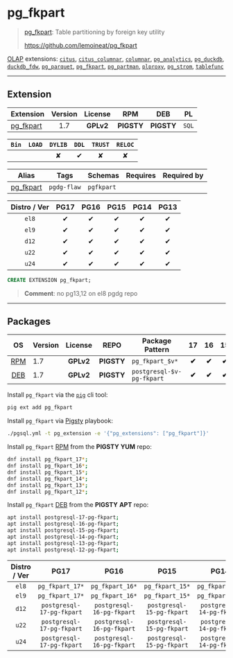 # pg_fkpart


> [pg_fkpart](https://github.com/lemoineat/pg_fkpart): Table partitioning by foreign key utility
>
> https://github.com/lemoineat/pg_fkpart





[OLAP](/olap) extensions: [`citus`](/citus), [`citus_columnar`](/citus_columnar), [`columnar`](/columnar), [`pg_analytics`](/pg_analytics), [`pg_duckdb`](/pg_duckdb), [`duckdb_fdw`](/duckdb_fdw), [`pg_parquet`](/pg_parquet), [`pg_fkpart`](/pg_fkpart), [`pg_partman`](/pg_partman), [`plproxy`](/plproxy), [`pg_strom`](/pg_strom), [`tablefunc`](/tablefunc)


-------
## Extension


| Extension | Version | License | RPM | DEB | PL |
|-----------|:-------:|:-------:|:---:|:---:|:--:|
| [pg_fkpart](https://github.com/lemoineat/pg_fkpart) | 1.7 | **<span class="tcwarn">GPLv2</span>** | **<span class="tcwarn">PIGSTY</span>** | **<span class="tcwarn">PIGSTY</span>** | `SQL` |



| `Bin` | `LOAD` | `DYLIB` | `DDL` | `TRUST` | `RELOC` |
|:-----:|:------:|:-------:|:-----:|:-------:|:-------:|
|  |  | <span class="tcwarn">✘</span> | <span class="tcblue">✔</span> | <span class="tcwarn">✘</span> | <span class="tcwarn">✘</span> |



| Alias | Tags | Schemas | Requires | Required by |
|-------|------|---------|----------|-------------|
| [pg_fkpart](/pg_fkpart) | `pgdg-flaw` | `pgfkpart` |  |  |



| Distro / Ver | PG17 | PG16 | PG15 | PG14 | PG13 |
|:------------:|:----:|:----:|:----:|:----:|:----:|
| `el8` | <span class="tcblue">✔</span> | <span class="tcblue">✔</span> | <span class="tcblue">✔</span> | <span class="tcblue">✔</span> | <span class="tcblue">✔</span> |
| `el9` | <span class="tcblue">✔</span> | <span class="tcblue">✔</span> | <span class="tcblue">✔</span> | <span class="tcblue">✔</span> | <span class="tcblue">✔</span> |
| `d12` | <span class="tcblue">✔</span> | <span class="tcblue">✔</span> | <span class="tcblue">✔</span> | <span class="tcblue">✔</span> | <span class="tcblue">✔</span> |
| `u22` | <span class="tcblue">✔</span> | <span class="tcblue">✔</span> | <span class="tcblue">✔</span> | <span class="tcblue">✔</span> | <span class="tcblue">✔</span> |
| `u24` | <span class="tcblue">✔</span> | <span class="tcblue">✔</span> | <span class="tcblue">✔</span> | <span class="tcblue">✔</span> | <span class="tcblue">✔</span> |





```sql
CREATE EXTENSION pg_fkpart;
```
> **Comment**: no pg13,12 on el8 pgdg repo
-----------


## Packages


| OS | Version | License | REPO | Package Pattern | 17 | 16 | 15 | 14 | 13 | Dependency |
|:--:|---------|:-------:|:----:|-----------------|:--:|:--:|:--:|:--:|:--:|------------|
| [RPM](/rpm) | 1.7 | **<span class="tcwarn">GPLv2</span>** | **<span class="tcwarn">PIGSTY</span>** | `pg_fkpart_$v*` | **<span class="tcwarn">✔</span>** | **<span class="tcwarn">✔</span>** | **<span class="tcwarn">✔</span>** | **<span class="tcwarn">✔</span>** | **<span class="tcwarn">✔</span>** |  |
| [DEB](/deb) | 1.7 | **<span class="tcwarn">GPLv2</span>** | **<span class="tcwarn">PIGSTY</span>** | `postgresql-$v-pg-fkpart` | **<span class="tcwarn">✔</span>** | **<span class="tcwarn">✔</span>** | **<span class="tcwarn">✔</span>** | **<span class="tcwarn">✔</span>** | **<span class="tcwarn">✔</span>** |  |



Install `pg_fkpart` via the [`pig`](https://github.com/pgsty/pig) cli tool:

```bash
pig ext add pg_fkpart
```


Install `pg_fkpart` via [Pigsty](https://pigsty.io/docs/pgext/usage/install/) playbook:

```bash
./pgsql.yml -t pg_extension -e '{"pg_extensions": ["pg_fkpart"]}'
```


Install `pg_fkpart` [RPM](/rpm) from the **<span class="tcwarn">PIGSTY</span>** **YUM** repo:

```bash
dnf install pg_fkpart_17*;
dnf install pg_fkpart_16*;
dnf install pg_fkpart_15*;
dnf install pg_fkpart_14*;
dnf install pg_fkpart_13*;
dnf install pg_fkpart_12*;
```


Install `pg_fkpart` [DEB](/deb) from the **<span class="tcwarn">PIGSTY</span>** **APT** repo:

```bash
apt install postgresql-17-pg-fkpart;
apt install postgresql-16-pg-fkpart;
apt install postgresql-15-pg-fkpart;
apt install postgresql-14-pg-fkpart;
apt install postgresql-13-pg-fkpart;
apt install postgresql-12-pg-fkpart;
```




| Distro / Ver | PG17 | PG16 | PG15 | PG14 | PG13 |
|:------------:|:----:|:----:|:----:|:----:|:----:|
| `el8` | `pg_fkpart_17*` | `pg_fkpart_16*` | `pg_fkpart_15*` | `pg_fkpart_14*` | `pg_fkpart_13*` |
| `el9` | `pg_fkpart_17*` | `pg_fkpart_16*` | `pg_fkpart_15*` | `pg_fkpart_14*` | `pg_fkpart_13*` |
| `d12` | `postgresql-17-pg-fkpart` | `postgresql-16-pg-fkpart` | `postgresql-15-pg-fkpart` | `postgresql-14-pg-fkpart` | `postgresql-13-pg-fkpart` |
| `u22` | `postgresql-17-pg-fkpart` | `postgresql-16-pg-fkpart` | `postgresql-15-pg-fkpart` | `postgresql-14-pg-fkpart` | `postgresql-13-pg-fkpart` |
| `u24` | `postgresql-17-pg-fkpart` | `postgresql-16-pg-fkpart` | `postgresql-15-pg-fkpart` | `postgresql-14-pg-fkpart` | `postgresql-13-pg-fkpart` |





